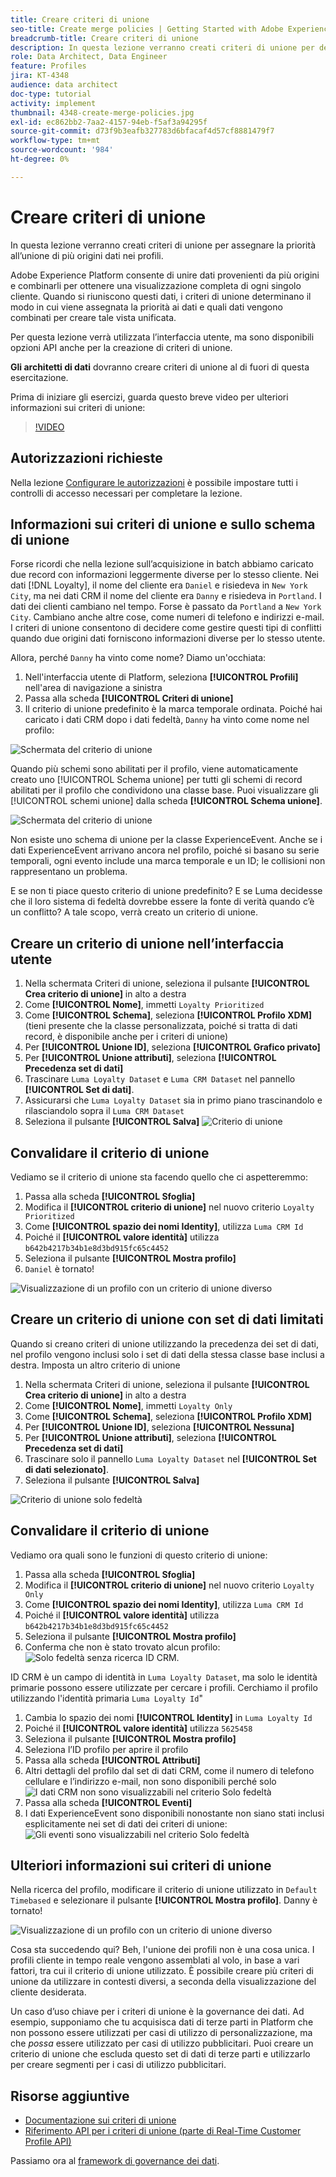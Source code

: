 ```yaml
---
title: Creare criteri di unione
seo-title: Create merge policies | Getting Started with Adobe Experience Platform for Data Architects and Data Engineers
breadcrumb-title: Creare criteri di unione
description: In questa lezione verranno creati criteri di unione per determinare il modo in cui i dati vengono uniti nei profili.
role: Data Architect, Data Engineer
feature: Profiles
jira: KT-4348
audience: data architect
doc-type: tutorial
activity: implement
thumbnail: 4348-create-merge-policies.jpg
exl-id: ec862bb2-7aa2-4157-94eb-f5af3a94295f
source-git-commit: d73f9b3eafb327783d6bfacaf4d57cf8881479f7
workflow-type: tm+mt
source-wordcount: '984'
ht-degree: 0%

---
```


# Creare criteri di unione

<!--20 min-->

In questa lezione verranno creati criteri di unione per assegnare la priorità all’unione di più origini dati nei profili.

Adobe Experience Platform consente di unire dati provenienti da più origini e combinarli per ottenere una visualizzazione completa di ogni singolo cliente. Quando si riuniscono questi dati, i criteri di unione determinano il modo in cui viene assegnata la priorità ai dati e quali dati vengono combinati per creare tale vista unificata.

Per questa lezione verrà utilizzata l’interfaccia utente, ma sono disponibili opzioni API anche per la creazione di criteri di unione.

**Gli architetti di dati** dovranno creare criteri di unione al di fuori di questa esercitazione.

Prima di iniziare gli esercizi, guarda questo breve video per ulteriori informazioni sui criteri di unione:
>[!VIDEO](https://video.tv.adobe.com/v/330433?learn=on&enablevpops)

## Autorizzazioni richieste

Nella lezione [Configurare le autorizzazioni](configure-permissions.md) è possibile impostare tutti i controlli di accesso necessari per completare la lezione.

<!--* Permission items **[!UICONTROL Profile Management]** > **[!UICONTROL View Merge Policies]** and **[!UICONTROL Manage Merge Policies]**
* Permission item **[!UICONTROL Profile Management]** > **[!UICONTROL View Profiles]** and **[!UICONTROL Manage Profiles]**
* Permission item **[!UICONTROL Sandboxes]** > `Luma Tutorial`
* User-role access to the `Luma Tutorial Platform` product profile
-->

## Informazioni sui criteri di unione e sullo schema di unione

Forse ricordi che nella lezione sull’acquisizione in batch abbiamo caricato due record con informazioni leggermente diverse per lo stesso cliente. Nei dati [!DNL Loyalty], il nome del cliente era `Daniel` e risiedeva in `New York City`, ma nei dati CRM il nome del cliente era `Danny` e risiedeva in `Portland`. I dati dei clienti cambiano nel tempo. Forse è passato da `Portland` a `New York City`. Cambiano anche altre cose, come numeri di telefono e indirizzi e-mail. I criteri di unione consentono di decidere come gestire questi tipi di conflitti quando due origini dati forniscono informazioni diverse per lo stesso utente.

Allora, perché `Danny` ha vinto come nome? Diamo un&#39;occhiata:

1. Nell&#39;interfaccia utente di Platform, seleziona **[!UICONTROL Profili]** nell&#39;area di navigazione a sinistra
1. Passa alla scheda **[!UICONTROL Criteri di unione]**
1. Il criterio di unione predefinito è la marca temporale ordinata. Poiché hai caricato i dati CRM dopo i dati fedeltà, `Danny` ha vinto come nome nel profilo:

![Schermata del criterio di unione](assets/mergepolicies-default.png)

Quando più schemi sono abilitati per il profilo, viene automaticamente creato uno [!UICONTROL Schema unione] per tutti gli schemi di record abilitati per il profilo che condividono una classe base. Puoi visualizzare gli [!UICONTROL schemi unione] dalla scheda **[!UICONTROL Schema unione]**.

![Schermata del criterio di unione](assets/mergepolicies-unionSchema.png)

Non esiste uno schema di unione per la classe ExperienceEvent. Anche se i dati ExperienceEvent arrivano ancora nel profilo, poiché si basano su serie temporali, ogni evento include una marca temporale e un ID; le collisioni non rappresentano un problema.

E se non ti piace questo criterio di unione predefinito? E se Luma decidesse che il loro sistema di fedeltà dovrebbe essere la fonte di verità quando c’è un conflitto? A tale scopo, verrà creato un criterio di unione.

## Creare un criterio di unione nell’interfaccia utente

1. Nella schermata Criteri di unione, seleziona il pulsante **[!UICONTROL Crea criterio di unione]** in alto a destra
1. Come **[!UICONTROL Nome]**, immetti `Loyalty Prioritized`
1. Come **[!UICONTROL Schema]**, seleziona **[!UICONTROL Profilo XDM]** (tieni presente che la classe personalizzata, poiché si tratta di dati record, è disponibile anche per i criteri di unione)
1. Per **[!UICONTROL Unione ID]**, seleziona **[!UICONTROL Grafico privato]**
1. Per **[!UICONTROL Unione attributi]**, seleziona **[!UICONTROL Precedenza set di dati]**
1. Trascinare `Luma Loyalty Dataset` e `Luma CRM Dataset` nel pannello **[!UICONTROL Set di dati]**.
1. Assicurarsi che `Luma Loyalty Dataset` sia in primo piano trascinandolo e rilasciandolo sopra il `Luma CRM Dataset`
1. Seleziona il pulsante **[!UICONTROL Salva]**
   <!--do i need to explain Private Graph? Is that GA?-->
   ![Criterio di unione](assets/mergepolicies-newPolicy.png)

## Convalidare il criterio di unione

Vediamo se il criterio di unione sta facendo quello che ci aspetteremmo:

1. Passa alla scheda **[!UICONTROL Sfoglia]**
1. Modifica il **[!UICONTROL criterio di unione]** nel nuovo criterio `Loyalty Prioritized`
1. Come **[!UICONTROL spazio dei nomi Identity]**, utilizza `Luma CRM Id`
1. Poiché il **[!UICONTROL valore identità]** utilizza `b642b4217b34b1e8d3bd915fc65c4452`
1. Seleziona il pulsante **[!UICONTROL Mostra profilo]**
1. `Daniel` è tornato!

![Visualizzazione di un profilo con un criterio di unione diverso](assets/mergepolicies-lookupProfileWithMergePolicy.png)

## Creare un criterio di unione con set di dati limitati

Quando si creano criteri di unione utilizzando la precedenza dei set di dati, nel profilo vengono inclusi solo i set di dati della stessa classe base inclusi a destra. Imposta un altro criterio di unione

1. Nella schermata Criteri di unione, seleziona il pulsante **[!UICONTROL Crea criterio di unione]** in alto a destra
1. Come **[!UICONTROL Nome]**, immetti `Loyalty Only`
1. Come **[!UICONTROL Schema]**, seleziona **[!UICONTROL Profilo XDM]**
1. Per **[!UICONTROL Unione ID]**, seleziona **[!UICONTROL Nessuna]**
1. Per **[!UICONTROL Unione attributi]**, seleziona **[!UICONTROL Precedenza set di dati]**
1. Trascinare solo il pannello `Luma Loyalty Dataset` nel **[!UICONTROL Set di dati selezionato]**.
1. Seleziona il pulsante **[!UICONTROL Salva]**

![Criterio di unione solo fedeltà](assets/mergepolicies-loyaltyOnly.png)

## Convalidare il criterio di unione

Vediamo ora quali sono le funzioni di questo criterio di unione:

1. Passa alla scheda **[!UICONTROL Sfoglia]**
1. Modifica il **[!UICONTROL criterio di unione]** nel nuovo criterio `Loyalty Only`
1. Come **[!UICONTROL spazio dei nomi Identity]**, utilizza `Luma CRM Id`
1. Poiché il **[!UICONTROL valore identità]** utilizza `b642b4217b34b1e8d3bd915fc65c4452`
1. Seleziona il pulsante **[!UICONTROL Mostra profilo]**
1. Conferma che non è stato trovato alcun profilo:
   ![Solo fedeltà senza ricerca ID CRM.](assets/mergepolicies-loyaltyOnly-noCrmLookup.png)

ID CRM è un campo di identità in `Luma Loyalty Dataset`, ma solo le identità primarie possono essere utilizzate per cercare i profili. Cerchiamo il profilo utilizzando l&#39;identità primaria `Luma Loyalty Id`&quot;

1. Cambia lo spazio dei nomi **[!UICONTROL Identity]** in `Luma Loyalty Id`
1. Poiché il **[!UICONTROL valore identità]** utilizza `5625458`
1. Seleziona il pulsante **[!UICONTROL Mostra profilo]**
1. Seleziona l’ID profilo per aprire il profilo
1. Passa alla scheda **[!UICONTROL Attributi]**
1. Altri dettagli del profilo dal set di dati CRM, come il numero di telefono cellulare e l’indirizzo e-mail, non sono disponibili perché solo
   ![I dati CRM non sono visualizzabili nel criterio Solo fedeltà](assets/mergepolicies-loyaltyOnly-attributes.png)
1. Passa alla scheda **[!UICONTROL Eventi]**
1. I dati ExperienceEvent sono disponibili nonostante non siano stati inclusi esplicitamente nei set di dati dei criteri di unione:
   ![Gli eventi sono visualizzabili nel criterio Solo fedeltà](assets/mergepolicies-loyaltyOnly-events.png)

## Ulteriori informazioni sui criteri di unione

Nella ricerca del profilo, modificare il criterio di unione utilizzato in `Default Timebased` e selezionare il pulsante **[!UICONTROL Mostra profilo]**. Danny è tornato!

![Visualizzazione di un profilo con un criterio di unione diverso](assets/mergepolicies-backToDanny.png)

Cosa sta succedendo qui? Beh, l&#39;unione dei profili non è una cosa unica. I profili cliente in tempo reale vengono assemblati al volo, in base a vari fattori, tra cui il criterio di unione utilizzato. È possibile creare più criteri di unione da utilizzare in contesti diversi, a seconda della visualizzazione del cliente desiderata.

Un caso d’uso chiave per i criteri di unione è la governance dei dati. Ad esempio, supponiamo che tu acquisisca dati di terze parti in Platform che non possono essere utilizzati per casi di utilizzo di personalizzazione, ma che _possa_ essere utilizzato per casi di utilizzo pubblicitari. Puoi creare un criterio di unione che escluda questo set di dati di terze parti e utilizzarlo per creare segmenti per i casi di utilizzo pubblicitari.

## Risorse aggiuntive

* [Documentazione sui criteri di unione](https://experienceleague.adobe.com/docs/experience-platform/profile/merge-policies/overview.html)
* [Riferimento API per i criteri di unione (parte di Real-Time Customer Profile API)](https://www.adobe.io/experience-platform-apis/references/profile/#tag/Merge-policies)

Passiamo ora al [framework di governance dei dati](apply-data-governance-framework.md).
